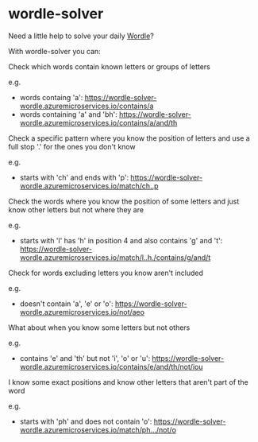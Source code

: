 # wordle-solver
Need a little help to solve your daily [Wordle](https://www.powerlanguage.co.uk/wordle/)? 

With wordle-solver you can:

Check which words contain known letters or groups of letters 

e.g. 
- words containg 'a': https://wordle-solver-wordle.azuremicroservices.io/contains/a
- words containing 'a' and 'bh': https://wordle-solver-wordle.azuremicroservices.io/contains/a/and/th

Check a specific pattern where you know the position of letters and use a full stop '.' for the ones you don't know

e.g.
- starts with 'ch' and ends with 'p': https://wordle-solver-wordle.azuremicroservices.io/match/ch..p

Check the words where you know the position of some letters and just know other letters but not where they are

e.g.
- starts with 'l' has 'h' in position 4 and also contains 'g' and 't': https://wordle-solver-wordle.azuremicroservices.io/match/l..h./contains/g/and/t

Check for words excluding letters you know aren't included 

e.g.
- doesn't contain 'a', 'e' or 'o': https://wordle-solver-wordle.azuremicroservices.io/not/aeo

What about when you know some letters but not others

e.g.
- contains 'e' and 'th' but not 'i', 'o' or 'u': https://wordle-solver-wordle.azuremicroservices.io/contains/e/and/th/not/iou

I know some exact positions and know other letters that aren't part of the word

e.g.
- starts with 'ph' and does not contain 'o': https://wordle-solver-wordle.azuremicroservices.io/match/ph.../not/o